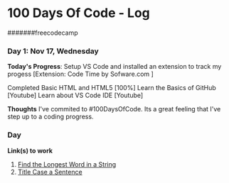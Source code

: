 # 100 Days Of Code - Log

#######freecodecamp

### Day 1: Nov 17, Wednesday

**Today's Progress**: Setup VS Code and installed an extension to track my progess
[Extension: Code Time by Sofware.com ]

Completed Basic HTML and HTML5 [100%]
Learn the Basics of GitHub [Youtube]
Learn about VS Code IDE [Youtube]

**Thoughts** I've commited to #100DaysOfCode. Its a great feeling that I've step up to a coding progress.

### Day

**Link(s) to work**

1. [Find the Longest Word in a String](https://www.freecodecamp.com/challenges/find-the-longest-word-in-a-string)
2. [Title Case a Sentence](https://www.freecodecamp.com/challenges/title-case-a-sentence)
